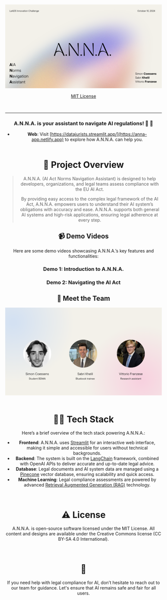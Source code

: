 ![A.N.N.A.](img/anna_landing.png)

<div align='center'>

<a href='https://github.com/data-jurists/anna/releases'>

</a>

<a href='https://github.com/data-jurists/LICENSE'>MIT License</a>

</a>

</div>

<br />

---

<div align='center'>

### A.N.N.A. is your assistant to navigate AI regulations! 🥳 🚀

- **Web**: Visit [https://datajurists.streamlit.app/](https://anna-app.netlify.app) to explore how A.N.N.A. can help you.
  <br />
  <br />

# 🧐 Project Overview

> A.N.N.A. (AI Act Norms Navigation Assistant) is designed to help developers, organizations, and legal teams assess compliance with the EU AI Act.
>
> By providing easy access to the complex legal framework of the AI Act, A.N.N.A. empowers users to understand their AI system’s obligations with accuracy and ease. A.N.N.A. supports both general AI systems and high-risk applications, ensuring legal adherence at every step.

## 📹 Demo Videos

Here are some demo videos showcasing A.N.N.A.’s key features and functionalities:

### Demo 1: Introduction to A.N.N.A.

### Demo 2: Navigating the AI Act

## 👥 Meet the Team

<div align='center'>
  <img src="img/team.png" alt="Team Photo" width="600">
</div>

<br />

# 👨‍💻 Tech Stack

Here’s a brief overview of the tech stack powering A.N.N.A.:

- **Frontend**: A.N.N.A. uses [Streamlit](https://streamlit.io/) for an interactive web interface, making it simple and accessible for users without technical backgrounds.
- **Backend**: The system is built on the [LangChain](https://langchain.com/) framework, combined with OpenAI APIs to deliver accurate and up-to-date legal advice.
- **Database**: Legal documents and AI system data are managed using a [Pinecone](https://www.pinecone.io/) vector database, ensuring scalability and quick access.
- **Machine Learning**: Legal compliance assessments are powered by advanced [Retrieval Augmented Generation (RAG)](https://huggingface.co/blog/rag) technology.

<br />

# ⚠️ License

A.N.N.A. is open-source software licensed under the MIT License. All content and designs are available under the Creative Commons license (CC BY-SA 4.0 International).

<br />

# 💛

If you need help with legal compliance for AI, don’t hesitate to reach out to our team for guidance. Let's ensure that AI remains safe and fair for all users.
